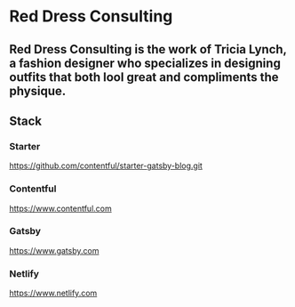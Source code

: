 # Red Dress Consulting

## Red Dress Consulting is the work of Tricia Lynch, a fashion designer who specializes in designing outfits that both lool great and compliments the physique.

## Stack

### Starter

https://github.com/contentful/starter-gatsby-blog.git

### Contentful

https://www.contentful.com

### Gatsby

https://www.gatsby.com

### Netlify

https://www.netlify.com
